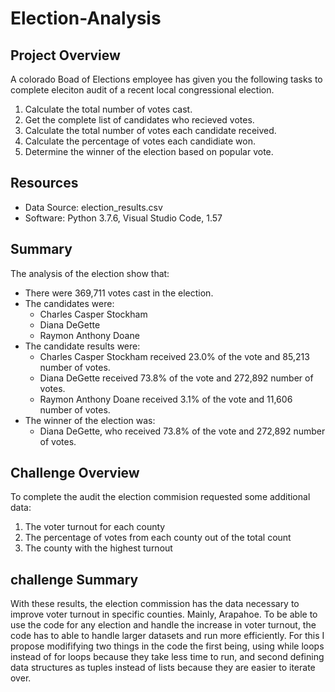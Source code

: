 # Election-Analysis

## Project Overview
A colorado Boad of Elections employee has given you the following tasks to complete eleciton audit of a recent local congressional election.

1. Calculate the total number of votes cast.
2. Get the complete list of candidates who recieved votes.
3. Calculate the total number of votes each candidate received.
4. Calculate the percentage of votes each candidiate won.
5. Determine the winner of the election based on popular vote.

## Resources 
-  Data Source: election_results.csv
-  Software: Python 3.7.6, Visual Studio Code, 1.57

## Summary 
The analysis of the election show that:
-  There were 369,711 votes cast in the election. 
-  The candidates were:
     -  Charles Casper Stockham
     -  Diana DeGette
     -  Raymon Anthony Doane 
-  The candidate results were:
     -  Charles Casper Stockham received 23.0% of the vote and 85,213 number of votes. 
     -  Diana DeGette received  73.8% of the vote and 272,892 number of votes.
     -  Raymon Anthony Doane received 3.1% of the vote and 11,606 number of votes. 
-  The winner of the election was:
     -  Diana DeGette, who received 73.8% of the vote and 272,892 number of votes.

## Challenge Overview
To complete the audit the election commision requested some additional data:

1. The voter turnout for each county
2. The percentage of votes from each county out of the total count
3. The county with the highest turnout 

## challenge Summary 
With these results, the election commission has the data necessary to improve voter turnout in specific counties. Mainly, Arapahoe. To be able to use the code for any election and handle the increase in voter turnout, the code has to able to handle larger datasets and run more efficiently. For this I propose modififying two things in the code the first being, using while loops instead of for loops because they take less time to run, and second defining data structures as tuples instead of lists because they are easier to iterate over. 
